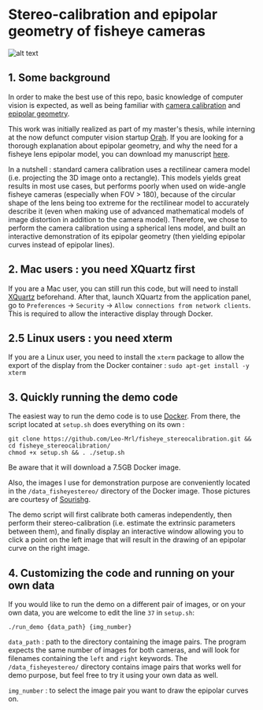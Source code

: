 # Stereo-calibration and epipolar geometry of fisheye cameras

![alt text](https://i.imgur.com/1dyE7hL.png)


## 1. Some background

In order to make the best use of this repo, basic knowledge of computer vision is expected, as well as being familiar with [camera calibration](https://www.youtube.com/watch?v=-9He7Nu3u8s) and [epipolar geometry](https://www.youtube.com/watch?v=DgGV3l82NTk).

This work was initially realized as part of my master's thesis, while interning at the now defunct computer vision startup [Orah](https://www.crunchbase.com/organization/videostitch). If you are looking for a thorough explanation about epipolar geometry, and why the need for a fisheye lens epipolar model, you can download my manuscript [here](https://drive.google.com/file/d/1-5c6zPi8DRgZte_1ch5Ky9jknYPYzOsw/view?usp=sharing).

In a nutshell : standard camera calibration uses a rectilinear camera model (i.e. projecting the 3D image onto a rectangle). This models yields great results in most use cases, but performs poorly when used on wide-angle fisheye cameras (especially when FOV > 180), because of the circular shape of the lens being too extreme for the rectilinear model to accurately describe it (even when making use of advanced mathematical models of image distortion in addition to the camera model). Therefore, we chose to perform the camera calibration using a spherical lens model, and built an interactive demonstration of its epipolar geometry (then yielding epipolar curves instead of epipolar lines).


## 2. Mac users : you need XQuartz first

If you are a Mac user, you can still run this code, but will need to install [XQuartz](https://www.xquartz.org/) beforehand. After that, launch XQuartz from the application panel, go to `Preferences` -> `Security` -> `Allow connections from network clients`. This is required to allow the interactive display through Docker.


## 2.5 Linux users : you need xterm

If you are a Linux user, you need to install the `xterm` package to allow the export of the display from the Docker container : `sudo apt-get install -y xterm`


## 3. Quickly running the demo code

The easiest way to run the demo code is to use [Docker](https://www.docker.com/products/docker-desktop). From there, the script located at `setup.sh` does everything on its own :
```
git clone https://github.com/Leo-Mrl/fisheye_stereocalibration.git && cd fisheye_stereocalibration/
chmod +x setup.sh && . ./setup.sh
```
Be aware that it will download a 7.5GB Docker image.

Also, the images I use for demonstration purpose are conveniently located in the `/data_fisheyestereo/` directory of the Docker image. Those pictures are courtesy of [Sourishg](https://github.com/sourishg/fisheye-stereo-calibration).

The demo script will first calibrate both cameras independently, then perform their stereo-calibration (i.e. estimate the extrinsic parameters between them), and finally display an interactive window allowing you to click a point on the left image that will result in the drawing of an epipolar curve on the right image.


## 4. Customizing the code and running on your own data

If you would like to run the demo on a different pair of images, or on your own data, you are welcome to edit the line `37` in `setup.sh`:

`./run_demo {data_path} {img_number}`

`data_path` : path to the directory containing the image pairs. The program expects the same number of images for both cameras, and will look for filenames containing the `left` and `right` keywords. The `/data_fisheyestereo/` directory contains image pairs that works well for demo purpose, but feel free to try it using your own data as well.

`img_number` : to select the image pair you want to draw the epipolar curves on.
